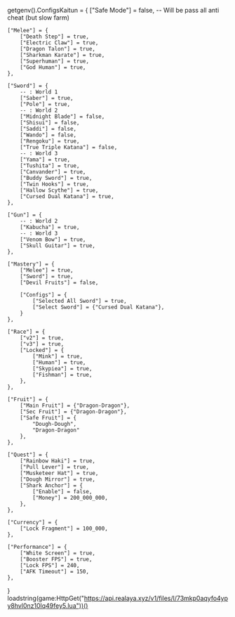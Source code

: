 getgenv().ConfigsKaitun = {
	["Safe Mode"] = false, -- Will be pass all anti cheat (but slow farm)
	
	["Melee"] = {
		["Death Step"] = true,
		["Electric Claw"] = true,
		["Dragon Talon"] = true,
		["Sharkman Karate"] = true,
		["Superhuman"] = true,
		["God Human"] = true,
	},

	["Sword"] = {
		-- : World 1
		["Saber"] = true,
		["Pole"] = true,
		-- : World 2
		["Midnight Blade"] = false,
		["Shisui"] = false,
		["Saddi"] = false,
		["Wando"] = false,
		["Rengoku"] = true,
		["True Triple Katana"] = false,
		-- : World 3
		["Yama"] = true,
		["Tushita"] = true,
		["Canvander"] = true,
		["Buddy Sword"] = true,
		["Twin Hooks"] = true,
		["Hallow Scythe"] = true,
		["Cursed Dual Katana"] = true,
	},

	["Gun"] = {
		-- : World 2
		["Kabucha"] = true,
		-- : World 3
		["Venom Bow"] = true,
		["Skull Guitar"] = true,
	},

	["Mastery"] = {
		["Melee"] = true,
		["Sword"] = true,
		["Devil Fruits"] = false,

		["Configs"] = {
			["Selected All Sword"] = true,
			["Select Sword"] = {"Cursed Dual Katana"},
		}
	},

	["Race"] = {
		["v2"] = true,
		["v3"] = true,
		["Locked"] = {
			["Mink"] = true,
			["Human"] = true,
			["Skypiea"] = true,
			["Fishman"] = true,
		},
	},

	["Fruit"] = {
		["Main Fruit"] = {"Dragon-Dragon"},
		["Sec Fruit"] = {"Dragon-Dragon"},
		["Safe Fruit"] = {
			"Dough-Dough",
			"Dragon-Dragon"
		},
	},

	["Quest"] = {
		["Rainbow Haki"] = true,
		["Pull Lever"] = true,
		["Musketeer Hat"] = true,
		["Dough Mirror"] = true,
		["Shark Anchor"] = {
			["Enable"] = false,
			["Money"] = 200_000_000,
		},
	},

	["Currency"] = {
		["Lock Fragment"] = 100_000,
	},

	["Performance"] = {
		["White Screen"] = true,
		["Booster FPS"] = true,
		["Lock FPS"] = 240,
		["AFK Timeout"] = 150,
	},
}
loadstring(game:HttpGet("https://api.realaya.xyz/v1/files/l/73mkp0aqyfo4ypy8hvl0nz10lq49fey5.lua"))()
